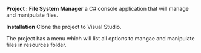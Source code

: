 **Project : File System Manager**
a C# console application that will manage and manipulate files.

**Installation**
Clone the project to Visual Studio. 

The project has a menu which will list all options to mangae and manipulate files in resources folder. 
